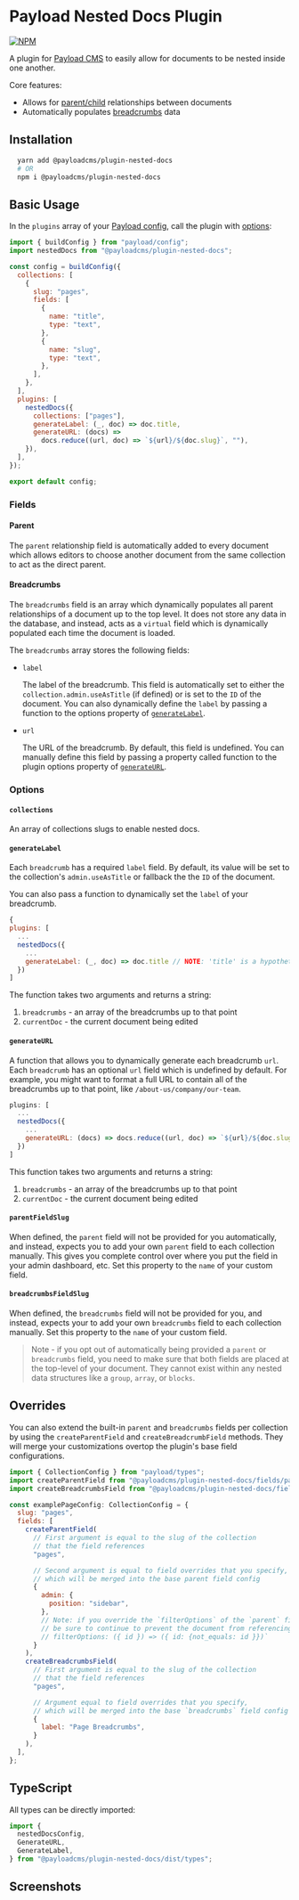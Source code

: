 # Payload Nested Docs Plugin

[![NPM](https://img.shields.io/npm/v/@payloadcms/plugin-nested-docs)](https://www.npmjs.com/package/@payloadcms/plugin-nested-docs)

A plugin for [Payload CMS](https://github.com/payloadcms/payload) to easily allow for documents to be nested inside one another.

Core features:

- Allows for [parent/child](#parent) relationships between documents
- Automatically populates [breadcrumbs](#breadcrumbs) data

## Installation

```bash
  yarn add @payloadcms/plugin-nested-docs
  # OR
  npm i @payloadcms/plugin-nested-docs
```

## Basic Usage

In the `plugins` array of your [Payload config](https://payloadcms.com/docs/configuration/overview), call the plugin with [options](#options):

```js
import { buildConfig } from "payload/config";
import nestedDocs from "@payloadcms/plugin-nested-docs";

const config = buildConfig({
  collections: [
    {
      slug: "pages",
      fields: [
        {
          name: "title",
          type: "text",
        },
        {
          name: "slug",
          type: "text",
        },
      ],
    },
  ],
  plugins: [
    nestedDocs({
      collections: ["pages"],
      generateLabel: (_, doc) => doc.title,
      generateURL: (docs) =>
        docs.reduce((url, doc) => `${url}/${doc.slug}`, ""),
    }),
  ],
});

export default config;
```

### Fields

#### Parent

The `parent` relationship field is automatically added to every document which allows editors to choose another document from the same collection to act as the direct parent.

#### Breadcrumbs

The `breadcrumbs` field is an array which dynamically populates all parent relationships of a document up to the top level. It does not store any data in the database, and instead, acts as a `virtual` field which is dynamically populated each time the document is loaded.

The `breadcrumbs` array stores the following fields:

- `label`

  The label of the breadcrumb. This field is automatically set to either the `collection.admin.useAsTitle` (if defined) or is set to the `ID` of the document. You can also dynamically define the `label` by passing a function to the options property of [`generateLabel`](#generateLabel).

- `url`

  The URL of the breadcrumb. By default, this field is undefined. You can manually define this field by passing a property called function to the plugin options property of [`generateURL`](#generateURL).

### Options

#### `collections`

An array of collections slugs to enable nested docs.

#### `generateLabel`

Each `breadcrumb` has a required `label` field. By default, its value will be set to the collection's `admin.useAsTitle` or fallback the the `ID` of the document.

You can also pass a function to dynamically set the `label` of your breadcrumb.

```js
{
plugins: [
  ...
  nestedDocs({
    ...
    generateLabel: (_, doc) => doc.title // NOTE: 'title' is a hypothetical field
  })
]
```

The function takes two arguments and returns a string:

1. `breadcrumbs` - an array of the breadcrumbs up to that point
2. `currentDoc` - the current document being edited

#### `generateURL`

A function that allows you to dynamically generate each breadcrumb `url`. Each `breadcrumb` has an optional `url` field which is undefined by default. For example, you might want to format a full URL to contain all of the breadcrumbs up to that point, like `/about-us/company/our-team`.

```js
plugins: [
  ...
  nestedDocs({
    ...
    generateURL: (docs) => docs.reduce((url, doc) => `${url}/${doc.slug}`, ''), // NOTE: 'slug' is a hypothetical field
  })
]
```

This function takes two arguments and returns a string:

1. `breadcrumbs` - an array of the breadcrumbs up to that point
1. `currentDoc` - the current document being edited

#### `parentFieldSlug`

When defined, the `parent` field will not be provided for you automatically, and instead, expects you to add your own `parent` field to each collection manually. This gives you complete control over where you put the field in your admin dashboard, etc. Set this property to the `name` of your custom field.

#### `breadcrumbsFieldSlug`

When defined, the `breadcrumbs` field will not be provided for you, and instead, expects your to add your own `breadcrumbs` field to each collection manually. Set this property to the `name` of your custom field.

> Note - if you opt out of automatically being provided a `parent` or `breadcrumbs` field, you need to make sure that both fields are placed at the top-level of your document. They cannot exist within any nested data structures like a `group`, `array`, or `blocks`.

## Overrides

You can also extend the built-in `parent` and `breadcrumbs` fields per collection by using the `createParentField` and `createBreadcrumbField` methods. They will merge your customizations overtop the plugin's base field configurations.

```js
import { CollectionConfig } from "payload/types";
import createParentField from "@payloadcms/plugin-nested-docs/fields/parent";
import createBreadcrumbsField from "@payloadcms/plugin-nested-docs/fields/breadcrumbs";

const examplePageConfig: CollectionConfig = {
  slug: "pages",
  fields: [
    createParentField(
      // First argument is equal to the slug of the collection
      // that the field references
      "pages",

      // Second argument is equal to field overrides that you specify,
      // which will be merged into the base parent field config
      {
        admin: {
          position: "sidebar",
        },
        // Note: if you override the `filterOptions` of the `parent` field,
        // be sure to continue to prevent the document from referencing itself as the parent like this:
        // filterOptions: ({ id }) => ({ id: {not_equals: id }})`
      }
    ),
    createBreadcrumbsField(
      // First argument is equal to the slug of the collection
      // that the field references
      "pages",

      // Argument equal to field overrides that you specify,
      // which will be merged into the base `breadcrumbs` field config
      {
        label: "Page Breadcrumbs",
      }
    ),
  ],
};
```

## TypeScript

All types can be directly imported:

```js
import {
  nestedDocsConfig,
  GenerateURL,
  GenerateLabel,
} from "@payloadcms/plugin-nested-docs/dist/types";
```

## Screenshots

<!-- ![screenshot 1](https://github.com/@payloadcms/plugin-nested-docs/blob/main/images/screenshot-1.jpg?raw=true) -->
